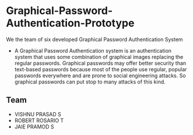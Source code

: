 
# Graphical-Password-Authentication-Prototype

We the team of six developed Graphical Password Authentication System 



- A Graphical Password Authentication system is an authentication system that uses some combination of graphical images replacing the regular passwords. Graphical passwords may offer better security than text-based passwords because most of the people use regular, popular passwords everywhere and are prone to social engineering attacks. So graphical passwords can put stop to many attacks of this kind.





## Team 

- VISHNU PRASAD S
- ROBERT ROSARIO T
- JAIE PRAMOD S
